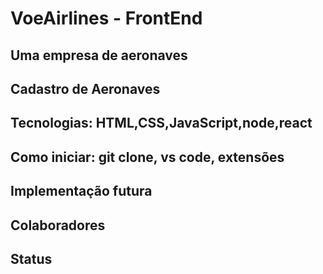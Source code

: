 # VoeAirlines - FrontEnd
## Uma empresa de aeronaves
## Cadastro de Aeronaves
## Tecnologias: HTML,CSS,JavaScript,node,react
## Como iniciar: git clone, vs code, extensões
## Implementação futura
## Colaboradores
## Status 
